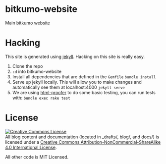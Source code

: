 # bitkumo-website
Main [bitkumo website](https://bitkumo.com)

# Hacking
This site is generated using [jekyll](https://jekyllrb.com/). Hacking on this site is really easy.

1. Clone the repo
2. `cd` into bitkumo-website
3. Install all dependencies that are defined in the `Gemfile`
    `bundle install`
4. Serve up jekyll locally. This will allow you to make changes and automatically see them at localhost:4000
    `jekyll serve`
5. We are using [html-proofer](https://github.com/gjtorikian/html-proofer) to do some basic testing, you can run tests with:
    `bundle exec rake test`

# License
<a rel="license" href="http://creativecommons.org/licenses/by-nc-sa/4.0/"><img alt="Creative Commons License" style="border-width:0" src="https://i.creativecommons.org/l/by-nc-sa/4.0/80x15.png" /></a><br />All blog content and documentation (located in _drafts/, blog/, and docs/) is licensed under a <a rel="license" href="http://creativecommons.org/licenses/by-nc-sa/4.0/">Creative Commons Attribution-NonCommercial-ShareAlike 4.0 International License</a>.

All other code is MIT Licensed.
